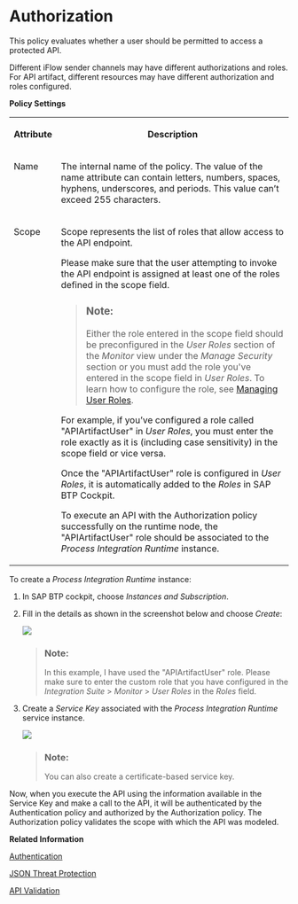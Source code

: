 <!-- loio6658409a114a4c038572276335bea8b9 -->

# Authorization

This policy evaluates whether a user should be permitted to access a protected API.

Different iFlow sender channels may have different authorizations and roles. For API artifact, different resources may have different authorization and roles configured.

**Policy Settings**


<table>
<tr>
<th valign="top">

Attribute

</th>
<th valign="top">

Description

</th>
</tr>
<tr>
<td valign="top">

Name

</td>
<td valign="top">

The internal name of the policy. The value of the name attribute can contain letters, numbers, spaces, hyphens, underscores, and periods. This value can’t exceed 255 characters.

</td>
</tr>
<tr>
<td valign="top">

Scope

</td>
<td valign="top">

Scope represents the list of roles that allow access to the API endpoint.

Please make sure that the user attempting to invoke the API endpoint is assigned at least one of the roles defined in the scope field.

> ### Note:  
> Either the role entered in the scope field should be preconfigured in the *User Roles* section of the *Monitor* view under the *Manage Security* section or you must add the role you've entered in the scope field in *User Roles*. To learn how to configure the role, see [Managing User Roles](https://help.sap.com/docs/integration-suite/sap-integration-suite/managing-user-roles?q=Defining%20Permissions%20for%20Senders%20to%20Process%20Messages%20on%20a%20Runtime%20Node).

For example, if you’ve configured a role called "APIArtifactUser" in *User Roles*, you must enter the role exactly as it is \(including case sensitivity\) in the scope field or vice versa.

Once the "APIArtifactUser" role is configured in *User Roles*, it is automatically added to the *Roles* in SAP BTP Cockpit.

To execute an API with the Authorization policy successfully on the runtime node, the "APIArtifactUser" role should be associated to the *Process Integration Runtime* instance.

</td>
</tr>
</table>

To create a *Process Integration Runtime* instance:

1.  In SAP BTP cockpit, choose *Instances and Subscription*.

2.  Fill in the details as shown in the screenshot below and choose *Create*:

    ![](images/Authorization_Policy1_ea023ae.jpg)

    > ### Note:  
    > In this example, I have used the "APIArtifactUser" role. Please make sure to enter the custom role that you have configured in the *Integration Suite* \> *Monitor* \> *User Roles* in the *Roles* field.

3.  Create a *Service Key* associated with the *Process Integration Runtime* service instance.

    ![](images/Authorization_Policy_2_1c63970.jpg)

    > ### Note:  
    > You can also create a certificate-based service key.


Now, when you execute the API using the information available in the Service Key and make a call to the API, it will be authenticated by the Authentication policy and authorized by the Authorization policy. The Authorization policy validates the scope with which the API was modeled.

**Related Information**  


[Authentication](authentication-fa6eec4.md "Different API may have various authentication mechanisms. The authentication mechanisms that are currently supported are Basic authentication, Client Certificate, and oAuth.")

[JSON Threat Protection](json-threat-protection-c4991a6.md "Minimizes the risk posed by content-level attacks by enabling specific limits on various JSON structures, such as arrays and strings.")

[API Validation](api-validation-02ff41b.md "The API validation policy enables you to validate incoming request messages against an OpenAPI 3.0 Specification.")

